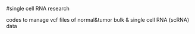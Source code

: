 #single cell RNA research

codes to manage vcf files of normal&tumor bulk & single cell RNA (scRNA) data
